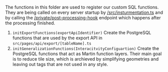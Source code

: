 The functions in this folder are used to register our custom SQL functions.
They are being called on every server startup by [/src/insturmentation.ts](https://nextjs.org/docs/app/building-your-application/optimizing/instrumentation) and by calling the [/private/post-processing-hook](/app/src/app/api/private/post-processing-hook/route.ts) endpoint which happens after the processing finished.

1. `initExportFunctions(exportApiIdentifier)`
   Create the PostgreSQL functions that are used by the export API in `src/pages/api/export/[tableName].ts`
2. `initGeneralizationFunctions(InteracitvityConfiguartion)`
   Create the PostgreSQL functions that act as Martin function layers. Their main goal is to reduce tile size, which is archieved by simplifying geometries and leaving out tags that are not used in any style.
